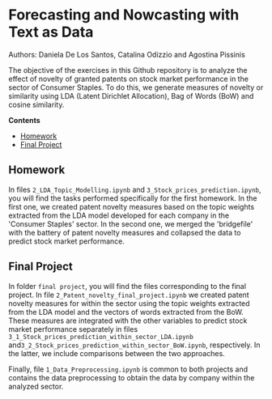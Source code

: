 # Forecasting and Nowcasting with Text as Data

Authors: Daniela De Los Santos, Catalina Odizzio and Agostina Pissinis

The objective of the exercises in this Github repository is to analyze the effect of novelty of granted patents on stock market performance in the sector of Consumer Staples. To do this, we generate measures of novelty or similarity using LDA (Latent Dirichlet Allocation), Bag of Words (BoW) and cosine similarity.

**Contents**
- [Homework](#hwfiles)
- [Final Project](#fofiles)

## Homework

In files `2_LDA_Topic_Modelling.ipynb` and `3_Stock_prices_prediction.ipynb`, you will find the tasks performed specifically for the first homework. In the first one, we created patent novelty measures based on the topic weights extracted from the LDA model developed for each company in the 'Consumer Staples' sector. In the second one, we merged the 'bridgefile' with the battery of patent novelty measures and collapsed the data to predict stock market performance.

## Final Project

In folder `final project`, you will find the files corresponding to the final project. In file `2_Patent_novelty_final_project.ipynb` we created patent novelty measures for within the sector using the topic weights extracted from the LDA model and the vectors of words extracted from the BoW. These measures are integrated with the other variables to predict stock market performance separately in files `3_1_Stock_prices_prediction_within_sector_LDA.ipynb` and`3_2_Stock_prices_prediction_within_sector_BoW.ipynb`, respectively. In the latter, we include comparisons between the two approaches.

Finally, file `1_Data_Preprocessing.ipynb` is common to both projects and contains the data preprocessing to obtain the data by company within the analyzed sector.